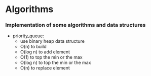 # Algorithms

### Implementation of some algorithms and data structures

- priority_queue: 
  - use binary heap data structure
  - O(n) to build
  - O(log n) to add element
  - O(1) to top the min or the max
  - O(log n) to top the min or the max
  - O(n) to replace element